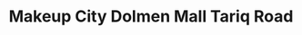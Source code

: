 ---
title: "Makeup City Dolmen Mall Tariq Road"
url: /karachi/makeup-city-dolmen-mall-tariq-road/
shop: beauty
---